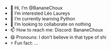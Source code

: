 - 👋 Hi, I’m @BananeChoux
- 👀 I’m interested Léo Laureys
- 🌱 I’m currently learning Python
- 💞️ I’m looking to collaborate on nothing
- 📫 How to reach me: Discord: BananeChoux
- 😄 Pronouns: I don't believe in that type of shi
- ⚡ Fun fact: ...

<!---
BananeChoux/BananeChoux is a ✨ special ✨ repository because its `README.md` (this file) appears on your GitHub profile.
You can click the Preview link to take a look at your changes.
--->
